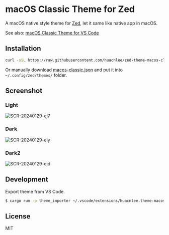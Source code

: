 # macOS Classic Theme for Zed

A macOS native style theme for [Zed](https://zed.dev), let it same like native app in macOS.

See also: [macOS Classic Theme for VS Code](https://marketplace.visualstudio.com/items?itemName=huacnlee.theme-macos-classic)

## Installation

```bash
curl -sSL https://raw.githubusercontent.com/huacnlee/zed-theme-macos-classic/main/install | bash
```

Or manually download [macos-classic.json](https://raw.githubusercontent.com/huacnlee/zed-theme-macos-classic/main/macos-classic.json) and put it into `~/.config/zed/themes/` folder.

## Screenshot

### Light

![SCR-20240129-ej7](https://github.com/huacnlee/zed-theme-macos-classic/assets/5518/ae002997-b346-49ec-936e-ee60e8403a8b)

### Dark

![SCR-20240129-eiy](https://github.com/huacnlee/zed-theme-macos-classic/assets/5518/c99b05b7-f33d-42a8-a4c4-22030fdbf2e1)

### Dark2

![SCR-20240129-ejd](https://github.com/huacnlee/zed-theme-macos-classic/assets/5518/e511146e-755b-43c5-a1b0-5a42361e9304)

## Development

Export theme from VS Code.

```bash
$ cargo run -p theme_importer ~/.vscode/extensions/huacnlee.theme-macos-classic-1.7.1/theme/macOS-classic.json > light.json
```

## License

MIT
